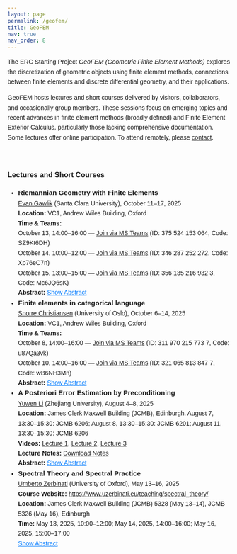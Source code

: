 ```yaml
---
layout: page
permalink: /geofem/
title: GeoFEM
nav: true
nav_order: 8
---
```

<html lang="en">
<head>
    <meta charset="UTF-8">
    <meta name="viewport" content="width=device-width, initial-scale=1.0">
    <title>GeoFEM Homepage</title>
    <style>
        body {
            font-family: Arial, sans-serif;
            line-height: 1.6;
            margin: 20px;
        }
        .abstract {
            display: none;
            margin-top: 10px;
            padding: 10px;
            background-color: #f9f9f9;
            border-left: 3px solid #007bff;
        }
        .toggle-abstract {
            color: #007bff;
            cursor: pointer;
            text-decoration: underline;
        }
        .toggle-abstract:hover {
            color: #0056b3;
        }
        .lecture-title {
            font-weight: bold;
            font-size: 1.1em;
        }
    </style>
</head>
<body>
    <p>
        The ERC Starting Project <i>GeoFEM (Geometric Finite Element Methods)</i> explores the discretization of geometric objects using finite element methods, connections between finite elements and discrete differential geometry, and their applications.
    </p>
    <p>
        GeoFEM hosts lectures and short courses delivered by visitors, collaborators, and occasionally group members. These sessions focus on emerging topics and recent advances in finite element methods (broadly defined) and Finite Element Exterior Calculus, particularly those lacking comprehensive documentation. Some lectures offer online participation. To attend remotely, please <a href="mailto:kaibo.hu@maths.ox.ac.uk">contact</a>.
    </p>
    <br>
    <h3>Lectures and Short Courses</h3>
    <ul>
<li>
    <span class="lecture-title">Riemannian Geometry with Finite Elements</span><br>
    <a href="https://webpages.scu.edu/ftp/egawlik/">Evan Gawlik</a> (Santa Clara University), October 11–17, 2025<br>
    <strong>Location:</strong> VC1, Andrew Wiles Building, Oxford<br>
    <strong>Time & Teams:</strong><br>
    October 13, 14:00–16:00 — <a href="https://teams.microsoft.com/l/meetup-join/375524153064/SZ9Kt6DH">Join via MS Teams</a> (ID: 375 524 153 064, Code: SZ9Kt6DH)<br>
    October 14, 10:00–12:00 — <a href="https://teams.microsoft.com/l/meetup-join/346287252272/Xp76eC7n">Join via MS Teams</a> (ID: 346 287 252 272, Code: Xp76eC7n)<br>
    October 15, 13:00–15:00 — <a href="https://teams.microsoft.com/l/meetup-join/3561352169323/Mc6JQ6sK">Join via MS Teams</a> (ID: 356 135 216 932 3, Code: Mc6JQ6sK)<br>
    <strong>Abstract:</strong> <span class="toggle-abstract" onclick="toggleAbstract('abstract0')">Show Abstract</span>
    <div id="abstract0" class="abstract">
        This short course will cover techniques for discretizing the building blocks of Riemannian geometry---metrics, connections, and curvature---with finite elements. It will start with a brief introduction to the geometry of smooth surfaces and classical notions of discrete curvature on piecewise flat triangulated surfaces. We will explain how to generalize these notions of discrete curvature to triangulated manifolds equipped with piecewise polynomial metrics. Then we will explain how one can prove that these curvature discretizations converge to their smooth counterparts under refinement of the triangulation. Along the way, key concepts from Riemannian geometry will be reviewed, and links between discrete differential geometry and finite element theory will be highlighted and used extensively.
    </div>
</li>
<li>
    <span class="lecture-title">Finite elements in categorical language</span><br>
    <a href="https://www.mn.uio.no/math/english/people/aca/snorrec/">Snorre Christiansen</a> (University of Oslo), October 6–14, 2025<br>
    <strong>Location:</strong> VC1, Andrew Wiles Building, Oxford<br>
    <strong>Time & Teams:</strong><br>
    October 8, 14:00–16:00 — <a href="https://teams.microsoft.com/l/meetup-join/3119702157737/u87Qa3vk">Join via MS Teams</a> (ID: 311 970 215 773 7, Code: u87Qa3vk)<br>
    October 10, 14:00–16:00 — <a href="https://teams.microsoft.com/l/meetup-join/3210658138477/wB6NH3Mn">Join via MS Teams</a> (ID: 321 065 813 847 7, Code: wB6NH3Mn)<br>
    <strong>Abstract:</strong> <span class="toggle-abstract" onclick="toggleAbstract('abstract1')">Show Abstract</span>
    <div id="abstract1" class="abstract">
        I will show how finite elements can be described in terms of constructs from category theory. In particular they may be interpreted as presheaves on the poset category of a mesh. I will assume no prior knowledge of categories or sheaves. Ciarlet's definition of a finite element imposes a unisolvency condition which can be related to softness of sheaves. De Rham theorems relating different cohomologies can be proved in the general setting. Examples will be discussed.
    </div>
</li>
        <li>
            <span class="lecture-title">A Posteriori Error Estimation by Preconditioning</span><br>
            <a href="https://sites.google.com/view/liyuwen/">Yuwen Li</a> (Zhejiang University), August 4–8, 2025<br>
            <strong>Location:</strong> James Clerk Maxwell Building (JCMB), Edinburgh. August 7, 13:30–15:30: JCMB 6206; August 8, 13:30–15:30: JCMB 6201; August 11, 13:30–15:30: JCMB 6206 <br>
            <strong>Videos:</strong>
            <a href="https://drive.google.com/file/d/1YvWklp2JZ-AH7R1QrRuLEcbA0-bGBtbf/view?usp=sharing">Lecture 1</a>,
            <a href="https://drive.google.com/file/d/1JDWYS1lTmzWjF_IvnHgS0fo_Qb2PiIlv/view?usp=sharing">Lecture 2</a>,
            <a href="https://drive.google.com/file/d/1sx2DkO632NvZUIb6UoHH_ILPmy5O-ZfF/view?usp=sharing">Lecture 3</a><br>
            <strong>Lecture Notes:</strong> <a href="https://drive.google.com/file/d/1rlgzKqeud-cRulJgS5VMkIPQqaCfnx2q/view?usp=sharing">Download Notes</a><br>
            <strong>Abstract:</strong> <span class="toggle-abstract" onclick="toggleAbstract('abstract2')">Show Abstract</span>
            <div id="abstract2" class="abstract">
                This short course explores preconditioning and a posteriori error estimation in finite element methods, focusing on H(curl) and H(div) spaces. We begin by reviewing fundamental concepts in a posteriori error estimates for adaptive methods and iterative solvers for linear algebraic systems. The course emphasizes the interplay between iterative solvers and a posteriori error estimates, demonstrating the derivation of novel parameter-robust and p-robust error estimators in H(curl) and H(div) using nodal auxiliary space preconditioning at the continuous level. For comparison, we also examine classical a posteriori error analysis in H(grad), H(curl), and H(div).
            </div>
        </li>
        <li>
            <span class="lecture-title">Spectral Theory and Spectral Practice</span><br>
            <a href="https://www.uzerbinati.eu">Umberto Zerbinati</a> (University of Oxford), May 13–16, 2025<br>
            <strong>Course Website:</strong> <a href="https://www.uzerbinati.eu/teaching/spectral_theory/">https://www.uzerbinati.eu/teaching/spectral_theory/</a><br>
            <strong>Location:</strong> James Clerk Maxwell Building (JCMB) 5328 (May 13–14), JCMB 5326 (May 16), Edinburgh<br>
            <strong>Time:</strong> May 13, 2025, 10:00–12:00; May 14, 2025, 14:00–16:00; May 16, 2025, 15:00–17:00<br>
            <span class="toggle-abstract" onclick="toggleAbstract('abstract3')">Show Abstract</span>
            <div id="abstract3" class="abstract">
                This short course explores finite element discretizations of eigenvalue problems involving non-normal operators, with a focus on the advection-diffusion equation as a guiding example. We begin by revisiting fundamental spectral notions—self-adjointness, normality, spectra, and pseudospectra—with particular emphasis on how an operator’s spectrum informs the physical behavior of time-dependent PDEs. The core of the course is devoted to the classical analysis of finite element approximations: we present the Bramble-Osborn results for non-self-adjoint eigenvalue problems, including full proofs, and discuss their implications for convergence and approximation quality. For comparison, we also review the celebrated Babuška-Osborn theory for self-adjoint cases. If time permits, we will conclude with a discussion on iterative solvers and preconditioning strategies tailored to non-normal eigenvalue problems. The course requires a basic background in functional analysis and finite element methods.
            </div>
        </li>
    </ul>
    <script>
        function toggleAbstract(id) {
            const abstract = document.getElementById(id);
            const toggleText = abstract.previousElementSibling;
            if (abstract.style.display === 'none' || abstract.style.display === '') {
                abstract.style.display = 'block';
                toggleText.textContent = 'Hide Abstract';
            } else {
                abstract.style.display = 'none';
                toggleText.textContent = 'Show Abstract';
            }
        }
    </script>
</body>
</html>
